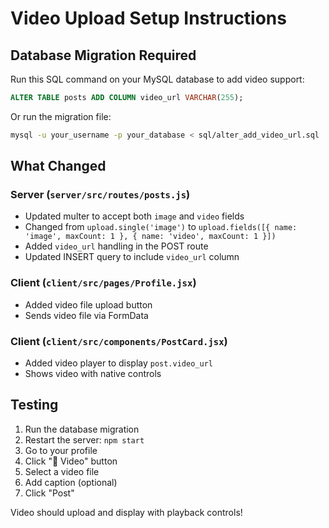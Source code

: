 # Video Upload Setup Instructions

## Database Migration Required

Run this SQL command on your MySQL database to add video support:

```sql
ALTER TABLE posts ADD COLUMN video_url VARCHAR(255);
```

Or run the migration file:
```bash
mysql -u your_username -p your_database < sql/alter_add_video_url.sql
```

## What Changed

### Server (`server/src/routes/posts.js`)
- Updated multer to accept both `image` and `video` fields
- Changed from `upload.single('image')` to `upload.fields([{ name: 'image', maxCount: 1 }, { name: 'video', maxCount: 1 }])`
- Added `video_url` handling in the POST route
- Updated INSERT query to include `video_url` column

### Client (`client/src/pages/Profile.jsx`)
- Added video file upload button
- Sends video file via FormData

### Client (`client/src/components/PostCard.jsx`)
- Added video player to display `post.video_url`
- Shows video with native controls

## Testing

1. Run the database migration
2. Restart the server: `npm start`
3. Go to your profile
4. Click "🎥 Video" button
5. Select a video file
6. Add caption (optional)
7. Click "Post"

Video should upload and display with playback controls!
